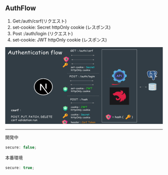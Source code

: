 ## AuthFlow

1. Get:/auth/csrf(リクエスト)
2. set-cookie: Secret httpOnly cookie (レスポンス)
3. Post :/auth/login (リクエスト)
4. set-cookie: JWT httpOnly cookie (レスポンス)

![image](img/udemy.png)

---

開発中

```ts
secure: false;
```

本番環境

```ts
secure: true;
```
